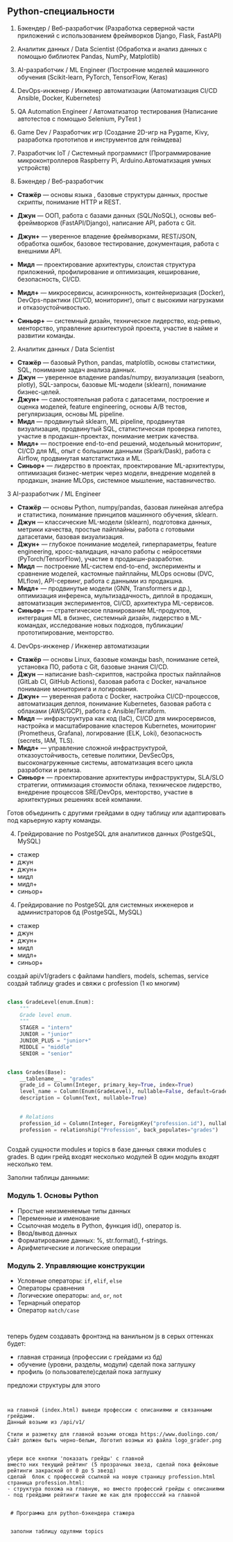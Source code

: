   
## Python-специальности

1. Бэкендер / Веб-разработчик
(Разработка серверной части приложений с использованием фреймворков Django, Flask, FastAPI)
2. Аналитик данных / Data Scientist
(Обработка и анализ данных с помощью библиотек  Pandas, NumPy, Matplotlib)
3. AI-разработчик / ML Engineer
(Построение моделей машинного обучения (Scikit-learn, PyTorch, TensorFlow, Keras)
4. DevOps-инженер / Инженер автоматизации
(Автоматизация CI/CD Ansible, Docker, Kubernetes)
5. QA Automation Engineer / Автоматизатор тестирования
(Написание автотестов с помощью Selenium, PyTest )
6. Game Dev / Разработчик игр
(Создание 2D-игр на Pygame, Kivy, разработка прототипов и инструментов для геймдева)
7. Разработчик IoT / Системный программист
(Программирование микроконтроллеров Raspberry Pi, Arduino.Автоматизация умных устройств)



1. Бэкендер / Веб-разработчик

* **Стажёр** — основы языка , базовые структуры данных, простые скрипты, понимание HTTP и REST.
* **Джун** — ООП, работа с базами данных (SQL/NoSQL), основы веб-фреймворков (FastAPI/Django), написание API, работа с Git.
* **Джун+** — уверенное владение фреймворками, REST/JSON, обработка ошибок, базовое тестирование, документация, работа с внешними API.
* **Мидл** — проектирование архитектуры, слоистая структура приложений, профилирование и оптимизация, кеширование, безопасность, CI/CD.
* **Мидл+** — микросервисы, асинхронность, контейнеризация (Docker), DevOps-практики (CI/CD, мониторинг), опыт с высокими нагрузками и отказоустойчивостью.

* **Синьор+** — системный дизайн, техническое лидерство, код-ревью, менторство, управление архитектурой проекта, участие в найме и развитии команды.


2. Аналитик данных / Data Scientist

* **Стажёр** — базовый Python, pandas, matplotlib, основы статистики, SQL, понимание задач анализа данных.
* **Джун** — уверенное владение pandas/numpy, визуализация (seaborn, plotly), SQL-запросы, базовые ML-модели (sklearn), понимание бизнес-целей.
* **Джун+** — самостоятельная работа с датасетами, построение и оценка моделей, feature engineering, основы A/B тестов, регуляризация, основы ML pipeline.
* **Мидл** — продвинутый sklearn, ML pipeline, продвинутая визуализация, продвинутый SQL, статистическая проверка гипотез, участие в продакшн-проектах, понимание метрик качества.
* **Мидл+** — построение end-to-end решений, модельный мониторинг, CI/CD для ML, опыт с большими данными (Spark/Dask), работа с Airflow, продвинутая матстатистика и ML.
* **Синьор+** — лидерство в проектах, проектирование ML-архитектуры, оптимизация бизнес-метрик через модели, внедрение моделей в продакшн, знание MLOps, системное мышление, наставничество.


3 AI-разработчик / ML Engineer

* **Стажёр** — основы Python, numpy/pandas, базовая линейная алгебра и статистика, понимание принципов машинного обучения, sklearn.
* **Джун** — классические ML-модели (sklearn), подготовка данных, метрики качества, простые пайплайны, работа с готовыми датасетами, базовая визуализация.
* **Джун+** — глубокое понимание моделей, гиперпараметры, feature engineering, кросс-валидация, начало работы с нейросетями (PyTorch/TensorFlow), участие в продакшн-разработке.
* **Мидл** — построение ML-систем end-to-end, эксперименты и сравнение моделей, кастомные пайплайны, MLOps основы (DVC, MLflow), API-сервинг, работа с данными из продакшна.
* **Мидл+** — продвинутые модели (GNN, Transformers и др.), оптимизация инференса, мультизадачность, диплой в продакшн, автоматизация экспериментов, CI/CD, архитектура ML-сервисов.
* **Синьор+** — стратегическое планирование ML-продуктов, интеграция ML в бизнес, системный дизайн, лидерство в ML-командах, исследование новых подходов, публикации/прототипирование, менторство.


4. DevOps-инженер / Инженер автоматизации

* **Стажёр** — основы Linux, базовые команды bash, понимание сетей, установка ПО, работа с Git, базовые знания CI/CD.
* **Джун** — написание bash-скриптов, настройка простых пайплайнов (GitLab CI, GitHub Actions), базовая работа с Docker, начальное понимание мониторинга и логирования.
* **Джун+** — уверенная работа с Docker, настройка CI/CD-процессов, автоматизация деплоя, понимание Kubernetes, базовая работа с облаками (AWS/GCP), работа с Ansible/Terraform.
* **Мидл** — инфраструктура как код (IaC), CI/CD для микросервисов, настройка и масштабирование кластеров Kubernetes, мониторинг (Prometheus, Grafana), логирование (ELK, Loki), безопасность (secrets, IAM, TLS).
* **Мидл+** — управление сложной инфраструктурой, отказоустойчивость, сетевые политики, DevSecOps, высоконагруженные системы, автоматизация всего цикла разработки и релиза.
* **Синьор+** — проектирование архитектуры инфраструктуры, SLA/SLO стратегии, оптимизация стоимости облака, техническое лидерство, внедрение процессов SRE/DevOps, менторство, участие в архитектурных решениях всей компании.



Готов объединить с другими грейдами в одну таблицу или адаптировать под карьерную карту команды.


4. Грейдирование по PostgeSQL для аналитиков данных
(PostgeSQL, MySQL)

* стажер 
* джун 
* джун+ 
* мидл 
* мидл+ 
* синьор+ 


4. Грейдирование по PostgeSQL для системных инженеров и администраторов бд
(PostgeSQL, MySQL)

* стажер 
* джун 
* джун+ 
* мидл 
* мидл+ 
* синьор+ 





создай api/v1/graders c файлами handlers, models, schemas, service
создай таблицу grades и свяжи с profession (1 ко многим)



```py

class GradeLevel(enum.Enum):
    """
    Grade level enum.
    """
    STAGER = "intern"
    JUNIOR = "junior"
    JUNIOR_PLUS = "junior+"
    MIDDLE = "middle"
    SENIOR = "senior"


class Grades(Base):
    __tablename__ = "grades"
    grade_id = Column(Integer, primary_key=True, index=True)
    level_name = Column(Enum(GradeLevel), nullable=False, default=GradeLevel.JUNIOR)
    description = Column(Text, nullable=True)

    
    # Relations
    profession_id = Column(Integer, ForeignKey("profession.id"), nullable=False)
    profession = relationship("Profession", back_populates="grades")
    
```


Создай сущности modules и topics в базе данных
свяжи modules с grades. В один грейд входят несколько модулей
В один модуль входят несколько тем.

Заполни таблицы данными:

### Модуль 1. Основы Python
- Простые неизменяемые типы данных
- Переменные и именование
- Ссылочная модель в Python, функция id(), оператор is.
- Ввод/вывод данных  
- Форматирование данных: %, str.format(), f-strings.
- Арифметические и логические операции

### Модуль 2. Управляющие конструкции
- Условные операторы: `if`, `elif`, `else`
- Операторы сравнения
- Логические операторы: `and`, `or`, `not`
- Тернарный оператор
- Оператор `match/case`


```py
 
```
теперь будем создавать фронтэнд на ванильном js в серых оттенках
будет:
- главная страница (профессии с грейдами из бд)
- обучение (уровни, разделы, модули) сделай пока заглушку
- профиль (о пользователе)сделай пока заглушку

предложи структуры для этого
```


на главной (index.html) выведи профессии с описаниями и связанными грейдами.
Данный возьми из /api/v1/

Стили и разметку для главной возьми отсюда https://www.duolingo.com/
Сайт должен быть черно-белым, Логотип возмьи из файла logo_grader.png


убери все кнопки 'показать грейды' с главной
вместо них текущий рейтинг (5 прозрачных звезд, сделай пока фейковые рейтинги закраской от 0 до 5 звезд)
сделай  блок с профессией ссылкой на новую страницу profession.html
страница profession.html:
- структура похожа на главную, но вместо профессий грейды с описаниями
- под грейдами рейтинги такие же как для професссий на главной
 

 # Программа для python-бэкендера стажера 


 заполни таблицу одулями topics